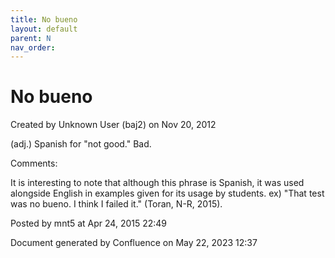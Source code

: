 ```yaml
---
title: No bueno
layout: default
parent: N
nav_order:
---
```


# No bueno

Created by  Unknown User (baj2) on Nov 20, 2012

(adj.) Spanish for &quot;not good.&quot; Bad.

Comments:

It is interesting to note that although this phrase is Spanish, it was used alongside English in examples given for its usage by students. ex) &quot;That test was no bueno. I think I failed it.&quot; (Toran, N-R, 2015).

Posted by mnt5 at Apr 24, 2015 22:49

Document generated by Confluence on May 22, 2023 12:37


